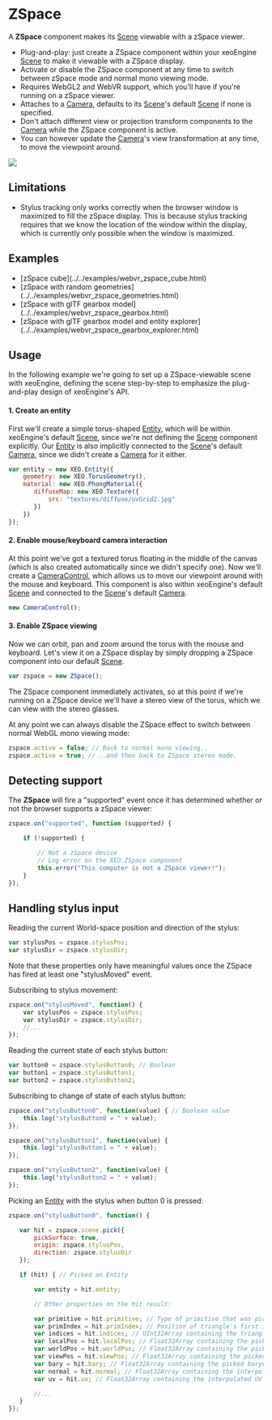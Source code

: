 # ZSpace 

A **ZSpace** component makes its [Scene](http://xeoengine.org/docs/classes/Scene.html) viewable with a zSpace viewer.

* Plug-and-play: just create a ZSpace component within your xeoEngine [Scene](http://xeoengine.org/docs/classes/Scene.html) to make it viewable with a ZSpace display.
* Activate or disable the ZSpace component at any time to switch between zSpace mode and normal mono viewing mode.
* Requires WebGL2 and WebVR support, which you'll have if you're running on a zSpace viewer.
* Attaches to a [Camera](http://xeoengine.org/docs/classes/Camera.html), defaults to its [Scene](http://xeoengine.org/docs/classes/Scene.html)'s default
 [Scene](http://xeoengine.org/docs/classes/Scene.html#property_camera) if none is specified.
* Don't attach different view or projection transform components to the [Camera](http://xeoengine.org/docs/classes/Camera.html) while the ZSpace component is active.
* You can however update the [Camera](http://xeoengine.org/docs/classes/Camera.html)'s view transformation at any time, to move the
 viewpoint around.

 <img src="http://xeoengine.org/assets/images/ZSpace.png"></img>

## Limitations

* Stylus tracking only works correctly when the browser window is maximized to fill the zSpace display. This is because
 stylus tracking requires that we know the location of the window within the display, which is currently only possible
 when the window is maximized.

## Examples

 <ul>
 <li>[zSpace cube](../../examples/webvr_zspace_cube.html)</li>
 <li>[zSpace with random geometries](../../examples/webvr_zspace_geometries.html)</li>
 <li>[zSpace with glTF gearbox model](../../examples/webvr_zspace_gearbox.html)</li>
 <li>[zSpace with glTF gearbox model and entity explorer](../../examples/webvr_zspace_gearbox_explorer.html)</li>
 </ul>

## Usage

 In the following example we're going to set up a ZSpace-viewable scene with xeoEngine, defining the scene step-by-step to
 emphasize the plug-and-play design of xeoEngine's API.

#### 1. Create an entity

 First we'll create a simple torus-shaped [Entity](http://xeoengine.org/docs/classes/Entity.html), which will be within xeoEngine's default
 [Scene](http://xeoengine.org/docs/classes/Scene.html), since we're not defining the [Scene](http://xeoengine.org/docs/classes/Scene.html) component
 explicitly. Our [Entity](http://xeoengine.org/docs/classes/Entity.html) is also implicitly connected to the
 [Scene](http://xeoengine.org/docs/classes/Scene.html)'s default [Camera](http://xeoengine.org/docs/classes/Camera.html), since we didn't create
 a [Camera](http://xeoengine.org/docs/classes/Camera.html) for it either.

 ````javascript
 var entity = new XEO.Entity({
     geometry: new XEO.TorusGeometry(),
     material: new XEO.PhongMaterial({
        diffuseMap: new XEO.Texture({
            src: "textures/diffuse/uvGrid2.jpg"
        })
     })
 });
 ````

#### 2. Enable mouse/keyboard camera interaction

 At this point we've got a textured torus floating in the middle of the canvas (which is also created automatically
 since we didn't specify one). Now we'll create a
 [CameraControl](http://xeoengine.org/docs/classes/CameraControl.html), which allows us to move our viewpoint around with the mouse and
 keyboard. This component is also within xeoEngine's default [Scene](http://xeoengine.org/docs/classes/Scene.html) and connected to the
 [Scene](http://xeoengine.org/docs/classes/Scene.html)'s default [Camera](http://xeoengine.org/docs/classes/Camera.html).

 ````javascript
 new CameraControl();
 ````

#### 3. Enable ZSpace viewing

Now we can orbit, pan and zoom around the torus with the mouse and keyboard. Let's view it on a ZSpace display by simply dropping a ZSpace component into our default [Scene](http://xeoengine.org/docs/classes/Scene.html).

 ````javascript
 var zspace = new ZSpace();
 ````

The ZSpace component immediately activates, so at this point if we're running on a ZSpace device we'll have a stereo
 view of the torus, which we can view with the stereo glasses.

 At any point we can always disable the ZSpace effect to switch between normal WebGL mono viewing mode:

 ````javascript
 zspace.active = false; // Back to normal mono viewing..
 zspace.active = true; // ..and then back to ZSpace stereo mode.
 ````

## Detecting support

The **ZSpace** will fire a "supported" event once it has determined whether or not the browser
 supports a zSpace viewer:

````javascript
zspace.on("supported", function (supported) {

    if (!supported) {

        // Not a zSpace device
        // Log error on the XEO.ZSpace component
        this.error("This computer is not a ZSpace viewer!"); 
    }
});
````

## Handling stylus input

Reading the current World-space position and direction of the stylus:


````javascript
var stylusPos = zspace.stylusPos;
var stylusDir = zspace.stylusDir;
````

Note that these properties only have meaningful values once the ZSpace has fired at least one "stylusMoved" event.

 Subscribing to stylus movement:

 ````javascript
 zspace.on("stylusMoved", function() {
     var stylusPos = zspace.stylusPos;
     var stylusDir = zspace.stylusDir;
     //...
 });
 ````

 Reading the current state of each stylus button:

 ````javascript
 var button0 = zspace.stylusButton0; // Boolean
 var button1 = zspace.stylusButton1;
 var button2 = zspace.stylusButton2;
 ````

 Subscribing to change of state of each stylus button:

 ````javascript
 zspace.on("stylusButton0", function(value) { // Boolean value
     this.log("stylusButton0 = " + value);
 });

 zspace.on("stylusButton1", function(value) {
     this.log("stylusButton1 = " + value);
 });

 zspace.on("stylusButton2", function(value) {
     this.log("stylusButton2 = " + value);
 });
 ````

 Picking an [Entity](http://xeoengine.org/docs/classes/Entity.html) with the stylus when button 0 is pressed:

 ````javascript
 zspace.on("stylusButton0", function() {

    var hit = zspace.scene.pick({
        pickSurface: true,
        origin: zspace.stylusPos,
        direction: zspace.stylusDir
    });

    if (hit) { // Picked an Entity

        var entity = hit.entity;

        // Other properties on the hit result:

        var primitive = hit.primitive; // Type of primitive that was picked, usually "triangles"
        var primIndex = hit.primIndex; // Position of triangle's first index in the picked Entity's Geometry's indices array
        var indices = hit.indices; // UInt32Array containing the triangle's vertex indices
        var localPos = hit.localPos; // Float32Array containing the picked Local-space position within the triangle
        var worldPos = hit.worldPos; // Float32Array containing the picked World-space position within the triangle
        var viewPos = hit.viewPos; // Float32Array containing the picked View-space position within the triangle
        var bary = hit.bary; // Float32Array containing the picked barycentric position within the triangle
        var normal = hit.normal; // Float32Array containing the interpolated normal vector at the picked position on the triangle
        var uv = hit.uv; // Float32Array containing the interpolated UV coordinates at the picked position on the triangle

        //...
    }
 });
 ````
